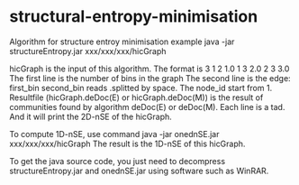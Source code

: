 # structural-entropy-minimisation
Algorithm for structure entroy minimisation
example
java -jar structureEntropy.jar xxx/xxx/xxx/hicGraph

hicGraph is the input of this algorithm. The format is
3
1 2 1.0
1 3 2.0
2 3 3.0
The first line is the number of bins in the graph
The second line is the edge: first_bin second_bin reads
.splitted by space. The node_id start from 1.
Resultfile (hicGraph.deDoc(E) or hicGraph.deDoc(M)) is the result of communities found by algorithm deDoc(E) or deDoc(M). Each line is a tad. And it will print the 2D-nSE of the hicGraph.

To compute 1D-nSE, use command
java -jar onednSE.jar xxx/xxx/xxx/hicGraph
The result is the 1D-nSE of this hicGraph.

To get the java source code, you just need to decompress structureEntropy.jar and onednSE.jar using software such as WinRAR.
